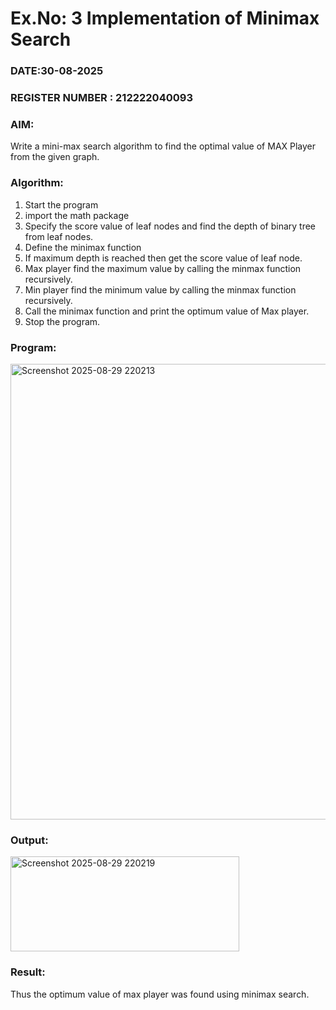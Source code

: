 # Ex.No: 3  Implementation of Minimax Search
### DATE:30-08-2025                                                                            
### REGISTER NUMBER : 212222040093
### AIM: 
Write a mini-max search algorithm to find the optimal value of MAX Player from the given graph.
### Algorithm:
1. Start the program
2. import the math package
3. Specify the score value of leaf nodes and find the depth of binary tree from leaf nodes.
4. Define the minimax function
5. If maximum depth is reached then get the score value of leaf node.
6. Max player find the maximum value by calling the minmax function recursively.
7. Min player find the minimum value by calling the minmax function recursively.
8. Call the minimax function  and print the optimum value of Max player.
9. Stop the program. 

### Program:
<img width="916" height="729" alt="Screenshot 2025-08-29 220213" src="https://github.com/user-attachments/assets/74382588-09ec-434a-8edb-86d83ece5bf0" />

### Output:
<img width="366" height="152" alt="Screenshot 2025-08-29 220219" src="https://github.com/user-attachments/assets/f32e0fef-dfa3-47e5-b908-7de8477ad06d" />

### Result:
Thus the optimum value of max player was found using minimax search.
